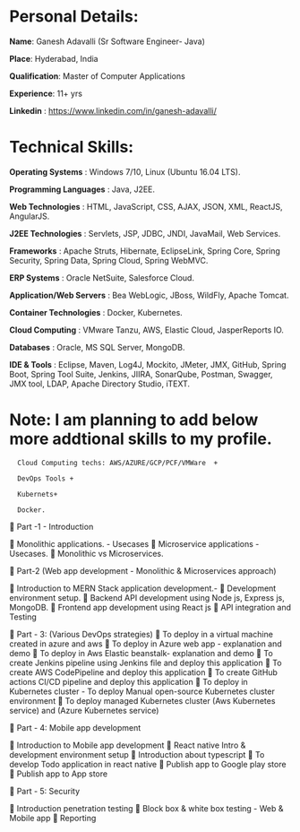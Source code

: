 # **Personal Details:**


**Name**: Ganesh Adavalli (Sr Software Engineer- Java)

**Place**: Hyderabad, India

**Qualification**: Master of Computer Applications

**Experience**: 11+ yrs

**Linkedin** : https://www.linkedin.com/in/ganesh-adavalli/




# **Technical Skills:**

**Operating Systems**		      : Windows 7/10, Linux (Ubuntu 16.04 LTS).

**Programming Languages**	    : Java, J2EE.

**Web Technologies**		      : HTML, JavaScript, CSS, AJAX, JSON, XML, ReactJS, AngularJS.

**J2EE Technologies**		      : Servlets, JSP, JDBC, JNDI, JavaMail, Web Services.

**Frameworks**			          : Apache Struts, Hibernate, EclipseLink, Spring Core, Spring Security, Spring Data, Spring Cloud, Spring WebMVC.
                          
**ERP Systems** 		          : Oracle NetSuite, Salesforce Cloud.

**Application/Web Servers**	  : Bea WebLogic, JBoss, WildFly, Apache Tomcat.

**Container Technologies**	  : Docker, Kubernetes.

**Cloud Computing**    	      : VMware Tanzu, AWS, Elastic Cloud, JasperReports IO.

**Databases**			            : Oracle, MS SQL Server, MongoDB.

**IDE & Tools**			          : Eclipse, Maven, Log4J, Mockito, JMeter, JMX, GitHub, Spring Boot, Spring Tool Suite, Jenkins, JIIRA, SonarQube, Postman,
                            Swagger, JMX tool, LDAP, Apache Directory Studio, iTEXT.
                            
                            
                          
                          
# **Note:** I am planning to add below more addtional skills to my profile.

      Cloud Computing techs: AWS/AZURE/GCP/PCF/VMWare  + 
      
      DevOps Tools +
      
      Kubernets+
      
      Docker.

🎯 Part -1 - Introduction

📌 Monolithic applications. - Usecases 
📌 Microservice applications - Usecases.
📌 Monolithic vs Microservices.


🎯 Part-2 (Web app development - Monolithic & Microservices approach)

📌 Introduction to MERN Stack application development.- 
📌 Development environment setup.
📌 Backend API development using Node js, Express js, MongoDB.
📌 Frontend app development using React js 
📌 API integration and Testing
 
🎯 Part - 3: (Various DevOps strategies)
📌 To deploy in a virtual machine created in azure and aws 
📌  To deploy in Azure web app - explanation and demo
📌  To deploy in Aws Elastic beanstalk- explanation and demo
📌  To create Jenkins pipeline using Jenkins file and deploy this application 
📌  To create AWS CodePipeline and deploy this application
📌  To create GitHub actions CI/CD pipeline and deploy this application
📌  To deploy in Kubernetes cluster - To deploy Manual open-source Kubernetes cluster environment 
📌 To deploy managed Kubernetes cluster (Aws Kubernetes service) and (Azure Kubernetes service)
 
 
 
 
🎯 Part - 4: Mobile app development
 
📌 Introduction to Mobile app development 
📌 React native Intro &  development environment setup
📌 Introduction about typescript
📌 To develop Todo application in react native
📌 Publish app to Google play store
📌 Publish app to App store
 
🎯 Part - 5: Security 
 
📌 Introduction penetration testing
📌 Block box & white box testing -  Web & Mobile app
📌 Reporting
